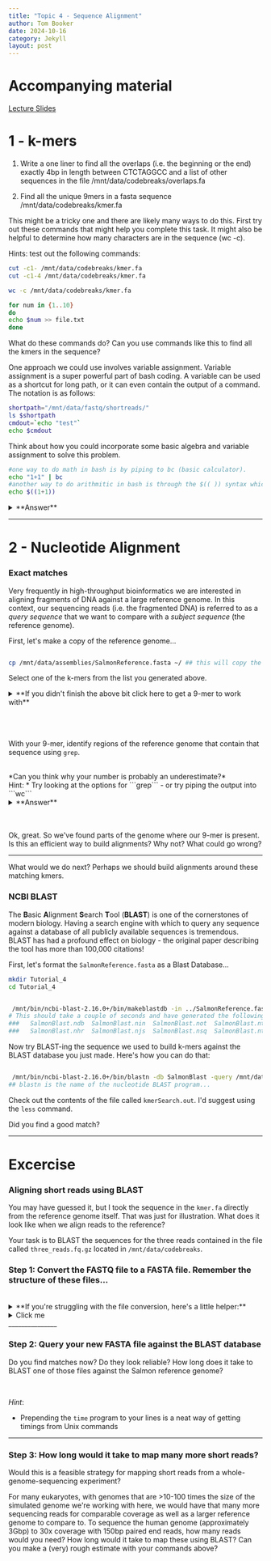 ```yaml
---
title: "Topic 4 - Sequence Alignment"
author: Tom Booker
date: 2024-10-16
category: Jekyll
layout: post
---
```


# Accompanying material
[Lecture Slides](/pages/topic_4/Topic_4.pdf)


# 1 - k-mers  

1. Write a one liner to find all the overlaps (i.e. the beginning or the end) exactly 4bp in length between CTCTAGGCC and a list of other sequences in the file /mnt/data/codebreaks/overlaps.fa

2. Find all the unique 9mers in a fasta sequence /mnt/data/codebreaks/kmer.fa

This might be a tricky one and there are likely many ways to do this. First try out these commands that might help you complete this task. It might also be helpful to determine how many characters are in the sequence (wc -c).

Hints: test out the following commands:

```bash
cut -c1- /mnt/data/codebreaks/kmer.fa
cut -c1-4 /mnt/data/codebreaks/kmer.fa
```

```bash
wc -c /mnt/data/codebreaks/kmer.fa
```

```bash
for num in {1..10}
do
echo $num >> file.txt
done
```
What do these commands do? Can you use commands like this to find all the kmers in the sequence? 


One approach we could use involves variable assignment. Variable assignment is a super powerful part of bash coding. A variable can be used as a shortcut for long path, or it can even contain the output of a command. The notation is as follows:

```bash
shortpath="/mnt/data/fastq/shortreads/"
ls $shortpath
cmdout=`echo "test"`
echo $cmdout
```

Think about how you could incorporate some basic algebra and variable assignment to solve this problem.

```bash
#one way to do math in bash is by piping to bc (basic calculator).
echo "1+1" | bc
#another way to do arithmitic in bash is through the $(( )) syntax which tells shell to evaluate its contents
echo $((1+1))
```


<details>
<summary markdown="span">**Answer**</summary>
<code>
for i in {1..52} 
  do 
    k=$(($i+8))
    cut -c $i-$k /mnt/data/codebreaks/kmer.fa
  done
</code>
</details>



______________


# 2 - Nucleotide Alignment

### Exact matches

Very frequently in high-throughput bioinformatics we are interested in aligning fragments of DNA against a large reference genome. In this context, our sequencing reads (i.e. the fragmented DNA) is referred to as a *query sequence* that we want to compare with a *subject sequence* (the reference genome).

First, let's make a copy of the reference genome...


```bash

cp /mnt/data/assemblies/SalmonReference.fasta ~/ ## this will copy the reference genome to your home directory

```


Select one of the k-mers from the list you generated above.  

<details>
<summary markdown="span">**If you didn't finish the above bit click here to get a 9-mer to work with**</summary>

<code>ATCGCACAA</code>
</details>

<br>
<br>
<br>

With your 9-mer, identify regions of the reference genome that contain that sequence using ```grep```.

<br>
*Can you think why your number is probably an underestimate?*
<br>
Hint:
  * Try looking at the options for ```grep``` - or try piping the output into ```wc```


<details>
<summary markdown="span"> **Answer**</summary>

<code>
grep -c my_kmer

# or

grep my_kmer | wc -l
</code>
</details>


<br>
<br>

Ok, great. So we've found parts of the genome where our 9-mer is present. Is this an efficient way to build alignments? Why not? What could go wrong?


___________________

What would we do next? Perhaps we should build alignments around these matching kmers. 

### NCBI BLAST

The **B**asic **A**lignment **S**earch **T**ool (**BLAST**) is one of the cornerstones of modern biology. Having a search engine with which to query any sequence against a database of all publicly available sequences is tremendous. BLAST has had a profound effect on biology - the original paper describing the tool has more than 100,000 citations!  

First, let's format the ```SalmonReference.fasta``` as a Blast Database...

```bash
mkdir Tutorial_4
cd Tutorial_4


 /mnt/bin/ncbi-blast-2.16.0+/bin/makeblastdb -in ../SalmonReference.fasta -out SalmonBlast -dbtype nucl
# This should take a couple of seconds and have generated the following eight files: 
###   SalmonBlast.ndb  SalmonBlast.nin  SalmonBlast.not  SalmonBlast.ntf
###   SalmonBlast.nhr  SalmonBlast.njs  SalmonBlast.nsq  SalmonBlast.nto

```




Now try BLAST-ing the sequence we used to build k-mers against the BLAST database you just made. Here's how you can do that:

```bash

 /mnt/bin/ncbi-blast-2.16.0+/bin/blastn -db SalmonBlast -query /mnt/data/codebreaks/kmer.fa  -out kmerSearch.out  
## blastn is the name of the nucleotide BLAST program...

```

Check out the contents of the file called ```kmerSearch.out```. I'd suggest using the ```less``` command.

Did you find a good match?

______________

# Excercise 

### Aligning short reads using BLAST

You may have guessed it, but I took the sequence in the ```kmer.fa``` directly from the reference genome itself. That was just for illustration. What does it look like when we align reads to the reference?

Your task is to BLAST the sequences for the three reads contained in the file called ```three_reads.fq.gz``` located in ```/mnt/data/codebreaks```. 

### Step 1: Convert the FASTQ file to a FASTA file. Remember the structure of these files...

<br>
<details>
<summary markdown="span">**If you're struggling with the file conversion, here's a little helper:**</summary>


<code>zcat /mnt/data/codebreaks/three_reads.fq.gz | head -n12 | sed -n '1~4s/^@/>/p;2~4p'  > OUTFILE.fasta</code>

Don't worry if the above is baffling to you - it's a pretty complex line. This is just one way of doing it - there are plenty of others. If you came up with a different way, share it with the group!  If you're struggling with it, try taking it apart piece by piece to see what it's doing...


</details>


<details>
  <summary>Click me</summary>
  
  ### Heading
  1. Foo
  2. Bar
     * Baz
     * Qux

  ### Some Javascript
  ```js
  function logSomething(something) {
    console.log('Something', something);
  }
  ```
</details>
_______________

### Step 2: Query your new FASTA file against the BLAST database

Do you find matches now? Do they look reliable? How long does it take to BLAST one of those files against the Salmon reference genome?

<br>

*Hint*:
  * Prepending the ```time``` program to your lines is a neat way of getting timings from Unix commands

_______________

### Step 3: How long would it take to map many more short reads?

Would this is a feasible strategy for mapping short reads from a whole-genome-sequencing experiment? 

For many eukaryotes, with genomes that are >10-100 times the size of the simulated genome we're working with here, we would have that many more sequencing reads for comparable coverage as well as a larger reference genome to compare to. To sequence the human genome (approximately 3Gbp) to 30x coverage with 150bp paired end reads, how many reads would you need? How long would it take to map these using BLAST? Can you make a (very) rough estimate with your commands above?

